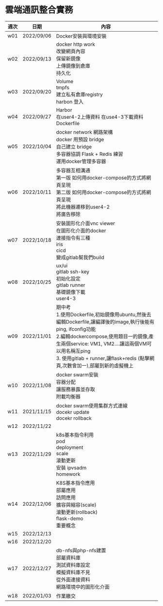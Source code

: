 # 雲端通訊整合實務
週次 | 日期 | 內容
----|------|-------
w01 | 2022/09/06 | Docker安裝與環境安裝
w02 | 2022/09/13 | docker http work<br>改變網頁內容<br>保留新鏡像<br>上傳鏡像到倉庫<br>持久化
w03 | 2022/09/20 | Volume<br>tmpfs<br>建立私有倉庫registry<br>harbon 登入
w04 | 2022/09/27 | Harbor<br>在user4-2上傳資料 在use4-3下載資料<br>Dockerfile
w05 | 2022/10/04 | docker network 網路架構<br>docker 用預設 bridge<br>自己建立 bridge<br>多容器協調 Flask + Redis 練習<br>運用docker管理多容器
w06 | 2022/10/11 | 多容器互相溝通<br>第一版 如何用docker-compose的方式將網頁呈現<br>第二版 如何用docker-compose的方式將網頁呈現<br>將此機器遷移到user4-2<br>將廣告移除
w07 | 2022/10/18 | 安裝圖形化介面vnc viewer<br>在圖形化介面的docker<br>連接指令有三種<br>iris<br>cicd<br>變成gitlab幫我們build
w08 | 2022/10/25 | ux/ui<br>gitlab ssh-key<br>初始化設定<br>gitlab runner<br>基礎鏡像下載<br>user4-3
w09 | 2022/11/01 | 期中考<br>1.使用Dockerfile,初始鏡像用ubuntu,然後去編輯Dockerfile,讓編譯後的image,執行後能有ping, ifconfig功能<br>2.編輯dockercompose,使用題目一的鏡像,產生兩個service: VM1,  VM2....讓這兩個VM可以用名稱互ping<br>3. 使用gitlab + runner,讓flask+redis (點擊網頁,次數會加一),部屬到新的虛擬機上
w10 | 2022/11/08 | docker swarm安裝<br>容器分配<br>讓服務暴露並存取<br>附載均衡器
w11 | 2021/11/15 | docker swarm使用集群方式連線<br>docekr update<br>docekr rollback
w12 | 2022/11/22 | 
w13 | 2022/11/29 | k8s基本指令利用<br>pod<br>deployment<br>scale<br>滾動更新<br>安裝 ipvsadm<br>homework
w14 | 2022/12/06 | K8S基本指令應用<br>部屬應用<br>訪問應用<br>擴容與縮容(scale)<br>滾動更新(rollback)<br>flask-demo<br>重要概念
w15 | 2022/12/13 | 
w16 | 2022/12/20 | 
w17 | 2022/12/27 | db-nfs與php-nfs建置<br>部屬資料庫<br>測試資料庫設定<br>模擬資料庫不見<br>從外面連接資料<br>網路環境中的圖形化介面
w18 | 2022/01/03 | 作業繳交

